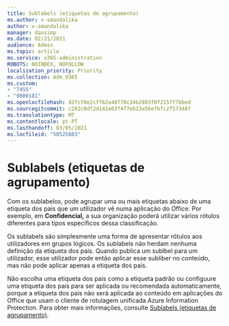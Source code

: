 ```yaml
---
title: Sublabels (etiquetas de agrupamento)
ms.author: v-smandalika
author: v-smandalika
manager: dansimp
ms.date: 02/21/2021
audience: Admin
ms.topic: article
ms.service: o365-administration
ROBOTS: NOINDEX, NOFOLLOW
localization_priority: Priority
ms.collection: Adm_O365
ms.custom:
- "7455"
- "9000181"
ms.openlocfilehash: 42fcf8e2cff62a40770c34b2883f0f215ff7bbed
ms.sourcegitcommit: c202c0df2d141e63f4f7eb13a56efbfc2f57348f
ms.translationtype: MT
ms.contentlocale: pt-PT
ms.lasthandoff: 03/05/2021
ms.locfileid: "50525803"
---
```

# <a name="sublabels-grouping-labels"></a>Sublabels (etiquetas de agrupamento)

Com os sublabelos, pode agrupar uma ou mais etiquetas abaixo de uma etiqueta dos pais que um utilizador vê numa aplicação do Office. Por exemplo, em **Confidencial,** a sua organização poderá utilizar vários rótulos diferentes para tipos específicos dessa classificação.

Os sublabels são simplesmente uma forma de apresentar rótulos aos utilizadores em grupos lógicos. Os sublabels não herdam nenhuma definição da etiqueta dos pais. Quando publica um sublbel para um utilizador, esse utilizador pode então aplicar esse subliber no conteúdo, mas não pode aplicar apenas a etiqueta dos pais.

Não escolha uma etiqueta dos pais como a etiqueta padrão ou configuure uma etiqueta dos pais para ser aplicada ou recomendada automaticamente, porque a etiqueta dos pais não será aplicada ao conteúdo em aplicações do Office que usam o cliente de rotulagem unificada Azure Information Protection. Para obter mais informações, consulte [Sublabels (etiquetas de agrupamento)](https://docs.microsoft.com/microsoft-365/compliance/sensitivity-labels).